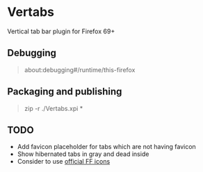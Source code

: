 # Vertabs

Vertical tab bar plugin for Firefox 69+

## Debugging

> about:debugging#/runtime/this-firefox

## Packaging and publishing

> zip -r ./Vertabs.xpi *

## TODO

* Add favicon placeholder for tabs which are not having favicon
* Show hibernated tabs in gray and dead inside
* Consider to use [official FF icons](https://design.firefox.com/icons/viewer/)
